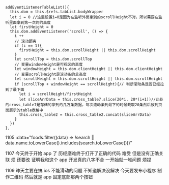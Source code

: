 <template>
    <div id="app">
        <el-table
                :data="tableData"
                style="width: 100%"
                height="250"
                ref="myTable">
            <el-table-column
                    type="index"
                    width="50">
            </el-table-column>
            <el-table-column
                    prop="email"
                    label="邮箱">
            </el-table-column>
            <el-table-column
                    prop="name"
                    label="姓名">
            </el-table-column>
            <el-table-column
                    prop="address"
                    label="地址">
            </el-table-column>
        </el-table>
    </div>
</template>
<script>
    import jsonData from './../data/data.json'

    export default {
        name: 'Table',
        components: {},
        data() {
            return {
                tableData: [],
                currentPage: 1,
                pageSize: 10,
                totalPage: 0
            }
        },
        created() {
            this.totalPage = jsonData.length / this.pageSize
            this.loadData()
        },
        mounted() {
            this.tableListener()
        },
        methods: {
            loadData() {
                console.log('getData')
                //这里模拟请求数据，最后一页数据不够pageSize时有BUG，暂不处理
                let data = jsonData.splice((this.currentPage - 1) * this.pageSize, this.pageSize)
                this.tableData = this.tableData.concat(data);
                console.log("表格数据量：",this.tableData.length)
            },
            tableListener() {
                console.log("监听表格dom对象的滚动事件")
                let that = this;
                let dom = that.$refs.myTable.bodyWrapper
                dom.addEventListener("scroll", function () {
                    const scrollDistance = dom.scrollHeight - dom.scrollTop - dom.clientHeight;
                    // console.log("scroll", scrollDistance)
                    if (scrollDistance <= 0) {//等于0证明已经到底，可以请求接口
                        if (that.currentPage < that.totalPage) {//当前页数小于总页数就请求
                            that.currentPage++;//当前页数自增
                            //请求接口的代码
                            that.loadData()
                        }
                    }
                })
            }
        },
    }

</script>

```
addEventListenerTableList(){
  this.dom = this.$refs.tabList.bodyWrapper
  let i = 0 //这里设置i=0是因为在监听外面拿到的scrollHeight不对，所以需要在监听里面拿到第一次的的高度
  let firstHeight = 0
  this.dom.addEventListener('scroll', () => {
    i ++
    // 滚动距离
    if (i == 1){
      firstHeight = this.dom.scrollHeight || this.dom.scrollHeight
    }
    let scrollTop = this.dom.scrollTop
    // 变量windowHeight是可视区的高度
    let windowHeight = this.dom.clientHeight || this.dom.clientHeight
    // 变量scrollHeight是滚动条的总高度
    let scrollHeight = this.dom.scrollHeight || this.dom.scrollHeight
    if (scrollTop + windowHeight == scrollHeight){// 判断滚动条是否已经拉到了最下面
      let i = scrollHeight/firstHeight
      let sliceArrData = this.cross_table7.slice(20*i, 20*(i+1))//此处的cross_table7是存储的拿到的几万条数据，每次滚动条到最下的时候截取20条然后放到页面展示的table表格中
      this.cross_table2 = this.cross_table2.concat(sliceArrData)
    }
  })
},
```

1105
:data="foods.filter((data) => !search || data.name.toLowerCase().includes(search.toLowerCase()))"

1107
今天终于开始 app 了 历经磨难终于打开了正确的代码
难受 但是没有正确关联 烦 还要改 证明我和这个 app 开发真的八字不合
一开始就一堆问题 烦捏

1109
昨天主要在搞 ios 不能滑动的问题 不知道解决没解决
今天要发布小程序 制作二维码 然后就是 app 固定底部那两个按钮
